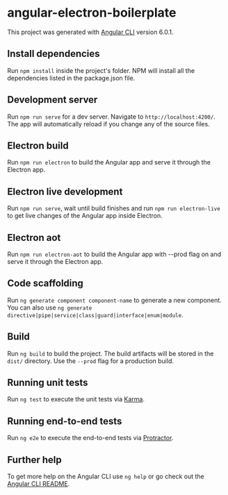 # angular-electron-boilerplate

This project was generated with [Angular CLI](https://github.com/angular/angular-cli) version 6.0.1.

## Install dependencies

Run `npm install` inside the project's folder. NPM will install all the dependencies listed in the package.json file.

## Development server

Run `npm run serve` for a dev server. Navigate to `http://localhost:4200/`. The app will automatically reload if you change any of the source files.

## Electron build 

Run `npm run electron` to build the Angular app and serve it through the Electron app.

## Electron live development

Run `npm run serve`, wait until build finishes and run `npm run electron-live` to get live changes of the Angular app inside Electron.

## Electron aot

Run `npm run electron-aot` to build the Angular app with --prod flag on and serve it through the Electron app.

## Code scaffolding

Run `ng generate component component-name` to generate a new component. You can also use `ng generate directive|pipe|service|class|guard|interface|enum|module`.

## Build

Run `ng build` to build the project. The build artifacts will be stored in the `dist/` directory. Use the `--prod` flag for a production build.

## Running unit tests

Run `ng test` to execute the unit tests via [Karma](https://karma-runner.github.io).

## Running end-to-end tests

Run `ng e2e` to execute the end-to-end tests via [Protractor](http://www.protractortest.org/).

## Further help

To get more help on the Angular CLI use `ng help` or go check out the [Angular CLI README](https://github.com/angular/angular-cli/blob/master/README.md).
